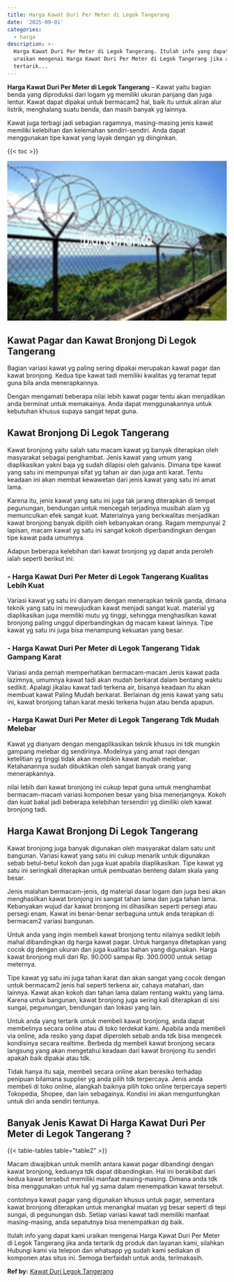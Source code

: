 ```yaml
---
title: Harga Kawat Duri Per Meter di Legok Tangerang
date: '2025-09-01'
categories:
  - harga
description: >-
  Harga Kawat Duri Per Meter di Legok Tangerang. Itulah info yang dapat kami
  uraikan mengenai Harga Kawat Duri Per Meter di Legok Tangerang jika anda
  tertarik...
---
```


**Harga Kawat Duri Per Meter di Legok Tangerang** – Kawat yaitu bagian benda yang diproduksi dari logam yg memiliki ukuran panjang dan juga lentur. Kawat dapat dipakai untuk bermacam2 hal, baik itu untuk aliran alur listrik, menghalang suatu benda, dan masih banyak yg lainnya.

Kawat juga terbagi jadi sebagian ragamnya, masing-masing jenis kawat memiliki kelebihan dan kelemahan sendiri-sendiri. Anda dapat menggunakan tipe kawat yang layak dengan yg diinginkan.

{{< toc >}}

![Harga Kawat Duri Per Meter di Legok Tangerang](/images/jual-kawat-murah46.png)

## Kawat Pagar dan Kawat Bronjong Di Legok Tangerang

Bagian variasi kawat yg paling sering dipakai merupakan kawat pagar dan kawat bronjong. Kedua tipe kawat tadi memiliki kwalitas yg teramat tepat guna bila anda menerapkannya.

Dengan mengamati beberapa nilai lebih kawat pagar tentu akan menjadikan anda berminat untuk memakainya. Anda dapat menggunakannya untuk kebutuhan khusus supaya sangat tepat guna.

## Kawat Bronjong Di Legok Tangerang

Kawat bronjong yaitu salah satu macam kawat yg banyak diterapkan oleh masyarakat sebagai penghambat. Jenis kawat yang umum yang diaplikasikan yakni baja yg sudah dilapisi oleh galvanis. Dimana tipe kawat yang satu ini mempunyai sifat yg tahan air dan juga anti karat. Tentu keadaan ini akan membat kewawetan dari jenis kawat yang satu ini amat lama.

Karena itu, jenis kawat yang satu ini juga tak jarang diterapkan di tempat pegunungan, bendungan untuk mencegah terjadinya musibah alam yg memunculkan efek sangat kuat. Materialnya yang berkwalitas menjadikan kawat bronjong banyak dipilih oleh kebanyakan orang. Ragam mempunyai 2 lapisan, macam kawat yg satu ini sangat kokoh diperbandingkan dengan tipe kawat pada umumnya.

Adapun beberapa kelebihan dari kawat bronjong yg dapat anda peroleh ialah seperti berikut ini:

### \- Harga Kawat Duri Per Meter di Legok Tangerang Kualitas Lebih Kuat

Variasi kawat yg satu ini dianyam dengan menerapkan teknik ganda, dimana teknik yang satu ini mewujudkan kawat menjadi sangat kuat. material yg diaplikasikan juga memiliki mutu yg tinggi, sehingga menghasilkan kawat bronjong paling unggul diperbandingkan dg macam kawat lainnya. Tipe kawat yg satu ini juga bisa menampung kekuatan yang besar.

### \- Harga Kawat Duri Per Meter di Legok Tangerang Tidak Gampang Karat

Variasi anda pernah memperhatikan bermacam-macam Jenis kawat pada lazimnya, umumnya kawat tadi akan mudah berkarat dalam bentang waktu sedikit. Apalagi jikalau kawat tadi terkena air, bisanya keadaan itu akan membuat kawat Paling Mudah berkarat. Berlainan dg jenis kawat yang satu ini, kawat bronjong tahan karat meski terkena hujan atau benda apapun.

### \- Harga Kawat Duri Per Meter di Legok Tangerang Tdk Mudah Melebar

Kawat yg dianyam dengan mengaplikasikan teknik khusus ini tdk mungkin gampang melebar dg sendirinya. Modelnya yang amat rapi dengan ketelitian yg tinggi tidak akan membikin kawat mudah melebar. Ketahanannya sudah dibuktikan oleh sangat banyak orang yang menerapkannya.

nilai lebih dari kawat bronjong ini cukup tepat guna untuk menghambat bermacam-macam variasi komponen besar yang bisa menerjangnya. Kokoh dan kuat bakal jadi beberapa kelebihan tersendiri yg dimiliki oleh kawat bronjong tadi.

## Harga Kawat Bronjong Di Legok Tangerang

Kawat bronjong juga banyak digunakan oleh masyarakat dalam satu unit bangunan. Variasi kawat yang satu ini cukup menarik untuk digunakan sebab betul-betul kokoh dan juga kuat apabila diaplikasikan. Tipe kawat yg satu ini seringkali diterapkan untuk pembuatan benteng dalam skala yang besar.

Jenis malahan bermacam-jenis, dg material dasar logam dan juga besi akan menghasilkan kawat bronjong ini sangat tahan lama dan juga tahan lama. Kebanyakan wujud dar kawat bronjong ini dihasilkan seperti persegi atau persegi enam. Kawat ini benar-benar serbaguna untuk anda terapkan di bermacam2 variasi bangunan.

Untuk anda yang ingin membeli kawat bronjong tentu nilainya sedikit lebih mahal dibandingkan dg harga kawat pagar. Untuk harganya ditetapkan yang cocok dg dengan ukuran dan juga kualitas bahan yang digunakan. Harga kawat bronjong muli dari Rp. 90.000 sampai Rp. 300.0000 untuk setiap meternya.

Tipe kawat yg satu ini juga tahan karat dan akan sangat yang cocok dengan untuk bermacam2 jenis hal seperti terkena air, cahaya matahari, dan lainnya. Kawat akan kokoh dan tahan lama dalam rentang waktu yang lama. Karena untuk bangunan, kawat bronjong juga sering kali diterapkan di sisi sungai, pegunungan, bendungan dan lokasi yang lain.

Untuk anda yang tertarik untuk membeli kawat bronjong, anda dapat membelinya secara online atau di toko terdekat kami. Apabila anda membeli via online, ada resiko yang dapat diperoleh sebab anda tdk bisa mengecek kondisinya secara realtime. Berbeda dg membeli kawat bronjong secara langsung yang akan mengetahui keadaan dari kawat bronjong itu sendiri apakah baik dipakai atau tdk.

Tidak hanya itu saja, membeli secara online akan beresiko terhadap penipuan bilamana supplier yg anda pilih tdk terpercaya. Jenis anda membeli di toko online, alangkah baiknya pilih toko online terpercaya seperti Tokopedia, Shopee, dan lain sebagainya. Kondisi ini akan menguntungkan untuk diri anda sendiri tentunya.

## Banyak Jenis Kawat Di Harga Kawat Duri Per Meter di Legok Tangerang ?

{{< table-tables table="table2" >}}

Macam diwajibkan untuk memlih antara kawat pagar dibandingi dengan kawat bronjong, keduanya tdk dapat dibandingkan. Hal ini berakibat dari kedua kawat tersebut memiliki manfaat masing-masing. Dimana anda tdk bisa menggunakan untuk hal yg sama dalam menempatkan kawat tersebut.

contohnya kawat pagar yang digunakan khusus untuk pagar, sementara kawat bronjong diterapkan untuk menangkal muatan yg besar seperti di tepi sungai, di pegunungan dsb. Setiap variasi kawat tadi memiliki manfaat masing-masing, anda sepatutnya bisa menempatkan dg baik.

Itulah info yang dapat kami uraikan mengenai Harga Kawat Duri Per Meter di Legok Tangerang jika anda tertarik dg produk dan layanan kami, silahkan Hubungi kami via telepon dan whatsapp yg sudah kami sediakan di komponen atas situs ini. Semoga berfaidah untuk anda, terimakasih.

**Ref by:** [Kawat Duri Legok Tangerang](https://id.wikipedia.org/wiki/Kawat)
